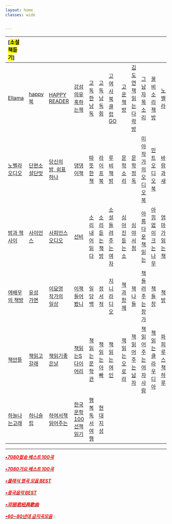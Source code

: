 ```yaml
---
layout: home
classes: wide


---
```


|[<mark>소설책듣기</mark>]|     |      |      |     |     |     |      |      |     |     |     |
| :--- | :--- | :--- | :--- | :--- | :--- | :--- | :--- | :--- | :--- | :--- | :--- |
|[Ellama](https://www.youtube.com/@ellamaeroos7404) | [happy북](https://www.youtube.com/@AUDIOBOOKhappyreader) | [HAPPY READER](https://www.youtube.com/channel/UCUHxbIttgoOqQWEnQZo2k5A/videos) |  [강섬의유혹하는책](https://www.podbbang.com/channels/3583)  |  [고독한낭독](https://www.youtube.com/@Godok_) | [고독낭독회](https://www.youtube.com/channel/UClkZfse00Rl226AJ7V5Hl4w/videos) |  [고여사북클럽GO](https://www.youtube.com/channel/UCOHiRkYSR4Y2ig_Ytg2WBsA)  |  [고운 책방](https://www.youtube.com/channel/UCVXWe1XVeBkzFim5HTkA60w/videos)  |  [김도연책읽는다락방](https://www.podty.me/cast/174403)  | [그남자목소리](https://www.youtube.com/@malevoice) |  [꿀비 소리책방](https://www.youtube.com/channel/UCvfnKjZ5J5mMjJA6k9N5E9w/videos)  | [노벨라](https://www.youtube.com/@novella_22) |
|  [노벨라오디오](https://www.youtube.com/c/%EB%85%B8%EB%B2%A8%EB%9D%BC%EC%9D%98%EC%98%A4%EB%94%94%EC%98%A4%EB%B6%81/videos) |  [단편소설단맛](https://www.podbbang.com/channels/9502)  |  [당신의밤, 쉼표하나](https://www.podbbang.com/channels/1775811)  | [댕댕이책](https://www.youtube.com/channel/UC7w3lmH-NxpFUcpa5KDoWHA/videos) | [따뜻한책](https://www.youtube.com/@booktea) | [라이프북](https://www.youtube.com/@user-nh2vx9bn2w) |  [루비책밤](https://www.youtube.com/@Rubigarden) | [문학소리](https://www.youtube.com/c/munhaksori/videos) |  [문학정독](https://www.podbbang.com/channels/1778908)  |  [미아작가의 오디오북](https://www.youtube.com/c/miawriting/featured)  |  [민트 오디오북](https://www.youtube.com/c/%EB%AF%BC%ED%8A%B8%EC%98%A4%EB%94%94%EC%98%A4%EB%B6%81/videos) | [바람과 새](https://www.youtube.com/channel/UC19FOk_NOA9Ir-5ygozEbBA/videos)  |
|  [밤과 책 사이](https://www.youtube.com/channel/UCtDs-cvApaYZyjg9ZUXW1yw/videos)  | [사이언스](https://www.youtube.com/@ScienceBooks1) | [사피언스오디오](https://www.youtube.com/@sapiens_studio) | [선비](https://www.youtube.com/@SunBee) | [소리내어읽다](https://www.youtube.com/@SODA-Reading-Voice-ASMR) |  [소리듣는책방](https://www.youtube.com/channel/UCoQ-q2CZ3Zqd7KfjcFBZGIQ)  |  [소설들려주는여자](https://www.youtube.com/channel/UCB8dVWE8PDnZl_zibUdLJ9w)  |  [심아진듣는소](https://www.podbbang.com/channels/10041)  |  [심야서점](https://www.youtube.com/channel/UCAa90RXWUC92BFcyK5sc1fA/videos)  |  [아름다운책읽는](https://www.youtube.com/channel/UCacumpfTvxBe7IZDQqMjg0Q/videos)  |  [아낌없이크는나무](https://www.youtube.com/c/%EC%95%84%EB%82%8C%EC%97%86%EC%9D%B4%ED%81%AC%EB%8A%94%EB%82%98%EB%AC%B4%EC%95%84%ED%81%AC%EB%82%98/videos)  | [엄마가읽는책](https://www.youtube.com/@user-bs2kh5qr9n) |
|  [여배우의 책방](https://www.youtube.com/channel/UC_XR-igVnkqf2A3lEpye-mQ)  |  [유성 가면](https://www.youtube.com/channel/UCmvVXhSDhkYNTuUgqMdQYPA/videos)  |  [이묘영 작가의 일상](https://www.youtube.com/channel/UCiNukTGkOEbBR6jri_NCcUg/videos)  | [이책들어봤니](https://www.youtube.com/@kimpim27) | [일당백](https://www.youtube.com/@1DANG100) | [정서적](https://www.youtube.com/@j-reading19) |  [지니 라디오](https://www.youtube.com/c/%EC%A7%80%EB%8B%88%EB%9D%BC%EB%94%94%EC%98%A4)  | [책과함께](https://www.youtube.com/@user-lm7dz1gl8v) |  [책나들](https://www.youtube.com/c/%EC%B1%85%EC%9D%BD%EB%8A%94%EB%8B%A4%EB%9D%BD%EB%B0%A9/videos)  | [책들려주는 창가](https://www.youtube.com/channel/UC2hHqc8QY1A1XGN3vlQjRcg/videos) | [책들창](https://www.youtube.com/@bookwindow) | [책방](https://www.youtube.com/@user-lm6ju6pe1t) |
|  [책안뜰](https://www.youtube.com/channel/UCT_mYEtyCw4G60R1FMV0pOg/videos) | [책읽고갈래](https://www.youtube.com/@bookwith) |  [책읽기좋은날](https://www.youtube.com/@GoodayBook) |  [책읽는S다이어리](https://www.youtube.com/channel/UCd9UbhCFQ7-B4jHXQ_y0-Lw/video)  |  [책읽는 문학관](https://www.youtube.com/channel/UCjDiZXQVpRy2NQHHXW2JeKQ)  | [책읽는아빠](https://www.youtube.com/@user-qg3pl3yt4l) |  [책읽는여인](https://www.youtube.com/@user-fz7pk7xh2s) |  [책읽는 오로라](https://www.youtube.com/channel/UCERdItb-rWZnWpVItN9tA0A/videos)  |  [책읽어주는 남자](https://www.youtube.com/channel/UCJxz6WMOMGVGR-QQrOIfhaQ/videos)  |  [책읽어주는 여자사람](https://www.podbbang.com/channels/10778)  |  [책읽는클라우디아](https://www.youtube.com/channel/UC77JnRED3PLZBwb2NMx04Ow)  | [파피루스책하루](https://www.youtube.com/c/%ED%8C%8C%ED%94%BC%EB%A3%A8%EC%8A%A4%EC%9D%98%EC%B1%85%EC%9D%BD%EB%8A%94%ED%95%98%EB%A3%A8ASMR/videos) |
|  [하늘나는고래](https://www.youtube.com/@flyingwhale_an_hee_ra) | [하니슬립](https://www.youtube.com/@haneesleep) |  [하여서책읽어주는](https://www.youtube.com/c/HaYeoSeoReadingMom)  |  [한국문학100선책읽기](https://www.podbbang.com/channels/17589)  | [행복독서여행](https://www.youtube.com/@user-gp9pr5mq5d) | [현대지성](https://www.youtube.com/@hdjisung) |  []()  |  []()  |  []()  |  []()  |  []()  |  []()  |

---

[<span style="color:red">***▪7080팝송 베스트 100곡***</span>](https://www.youtube.com/watch?v=8HHveVh4cYE&t=2735s)<br> <br>
[<span style="color:red">***▪7080가요 베스트 100곡***</span>](https://www.youtube.com/watch?v=X1S9NGrXftI&t=4416s)<br> <br>
[<span style="color:red">***▪클래식 명곡 모음 BEST***</span>](https://www.youtube.com/watch?v=r17_s18acdA&t=5373s)<br> <br>
[<span style="color:red">***▪중국음악 BEST***</span>](https://www.youtube.com/watch?v=Ige0m_8-hok)<br> <br>
[<span style="color:red">***▪邓丽君经典歌曲***</span>](https://www.youtube.com/watch?v=Kyq5LsioKGk)<br> <br>
[<span style="color:red">***▪60~80년대 금지곡모음***</span>](https://www.youtube.com/watch?v=2deAxrJZz0Y) :  <br>
